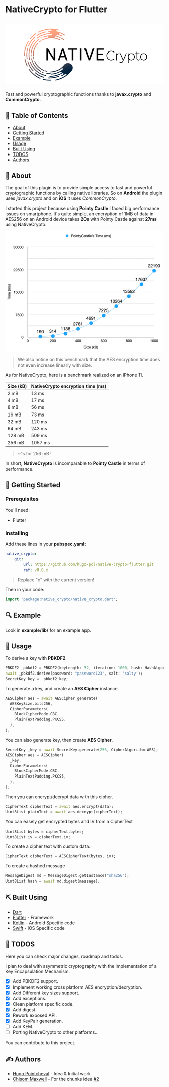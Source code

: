 # NativeCrypto for Flutter

![NativeCrypto Logo](/assets/native_crypto.png)
---

Fast and powerful cryptographic functions thanks to **javax.crypto** and **CommonCrypto**.

## 📝 Table of Contents

- [About](#about)
- [Getting Started](#getting_started)
- [Example](#example)
- [Usage](#usage)
- [Built Using](#built_using)
- [TODOS](#todos)
- [Authors](#authors)

## 🧐 About <a name = "about"></a>

The goal of this plugin is to provide simple access to fast and powerful cryptographic functions by calling native libraries. So on **Android** the plugin uses *javax.crypto* and on **iOS** it uses *CommonCrypto*.

I started this project because using **Pointy Castle** I faced big performance issues on smartphone. It's quite simple, an encryption of 1MB of data in AES256 on an Android device takes **20s** with Pointy Castle against **27ms** using NativeCrypto.

![Pointy Castle Benchmark](/assets/benchmark_pointycastle.png)

> We also notice on this benchmark that the AES encryption time does not even increase linearly with size.

As for NativeCrypto, here is a benchmark realized on an iPhone 11.

| Size (kB) | NativeCrypto **encryption** time (ms) |
|-----------|---------------------------------------|
| 2 mB | 13 ms
| 4 mB | 17 ms
| 8 mB | 56 ms
| 16 mB | 73 ms
| 32 mB | 120 ms
| 64 mB | 243 ms
| 128 mB | 509 ms
| 256 mB | 1057 ms

> ~1s for 256 mB !

In short, **NativeCrypto** is incomparable to **Pointy Castle** in terms of performance.

## 🏁 Getting Started <a name = "getting_started"></a>

### Prerequisites

You'll need:

- Flutter

### Installing

Add these lines in your **pubspec.yaml**:

```yaml
native_crypto:
    git:
        url: https://github.com/hugo-pcl/native-crypto-flutter.git
        ref: v0.0.x
```

> Replace "x" with the current version!

Then in your code:

```dart
import 'package:native_crypto/native_crypto.dart';
```

## 🔍 Example <a name="example"></a>

Look in **example/lib/** for an example app.

## 🎈 Usage <a name="usage"></a>

To derive a key with **PBKDF2**.

```dart
PBKDF2 _pbkdf2 = PBKDF2(keyLength: 32, iteration: 1000, hash: HashAlgorithm.SHA512);
await _pbkdf2.derive(password: "password123", salt: 'salty');
SecretKey key = _pbkdf2.key;
```

To generate a key, and create an **AES Cipher** instance.

```dart
AESCipher aes = await AESCipher.generate(
  AESKeySize.bits256,
  CipherParameters(
    BlockCipherMode.CBC,
    PlainTextPadding.PKCS5,
  ),
);
```

You can also generate key, then create **AES Cipher**.

```dart
SecretKey _key = await SecretKey.generate(256, CipherAlgorithm.AES);
AESCipher aes = AESCipher(
  _key,
  CipherParameters(
    BlockCipherMode.CBC,
    PlainTextPadding.PKCS5,
  ),
);
```

Then you can encrypt/decrypt data with this cipher.

```dart
CipherText cipherText = await aes.encrypt(data);
Uint8List plainText = await aes.decrypt(cipherText);
```

You can easely get encrypted bytes and IV from a CipherText

```dart
Uint8List bytes = cipherText.bytes;
Uint8List iv = cipherText.iv;
```

To create a cipher text with custom data.

```dart
CipherText cipherText = AESCipherText(bytes, iv);
```

To create a hashed message

```dart
MessageDigest md = MessageDigest.getInstance("sha256");
Uint8List hash = await md.digest(message);
```

## ⛏️ Built Using <a name = "built_using"></a>

- [Dart](https://dart.dev)
- [Flutter](https://flutter.dev) - Framework
- [Kotlin](https://kotlinlang.org) - Android Specific code
- [Swift](https://www.apple.com/fr/swift/) - iOS Specific code

## 🚀 TODOS <a name = "todos">

Here you can check major changes, roadmap and todos.

I plan to deal with asymmetric cryptography with the implementation of a Key Encapsulation Mechanism.

- [x] Add PBKDF2 support.
- [x] Implement working cross platform AES encryption/decryption.
- [x] Add Different key sizes support.
- [x] Add exceptions.
- [x] Clean platform specific code.
- [x] Add digest.
- [x] Rework exposed API.
- [x] Add KeyPair generation.
- [ ] Add KEM.
- [ ] Porting NativeCrypto to other platforms...

You can contribute to this project.

## ✍️ Authors <a name = "authors"></a>

- [Hugo Pointcheval](https://github.com/hugo-pcl) - Idea & Initial work
- [Chisom Maxwell](https://github.com/maxcotech) - For the chunks idea [#2](https://github.com/hugo-pcl/native-crypto-flutter/issues/2)

